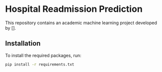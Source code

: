 # Hospital Readmission Prediction 

This repository contains an academic machine learning project developed by []. 

## Installation

To install the required packages, run:
```bash
pip install -r requirements.txt
